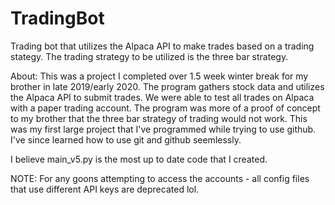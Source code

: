 # TradingBot
Trading bot that utilizes the Alpaca API to make trades based on a trading stategy. The trading strategy to be utilized is the three bar strategy.

About: This was a project I completed over 1.5 week winter break for my brother in late 2019/early 2020. The program gathers stock data and utilizes the Alpaca API to submit trades.
We were able to test all trades on Alpaca with a paper trading account. The program was more of a proof of concept to my brother that the three bar strategy of trading would not work. This was my first large project that I've programmed while trying to use github. I've since learned how to use git and github seemlessly.

I believe main_v5.py is the most up to date code that I created.

NOTE: For any goons attempting to access the accounts - all config files that use different API keys are deprecated lol.

